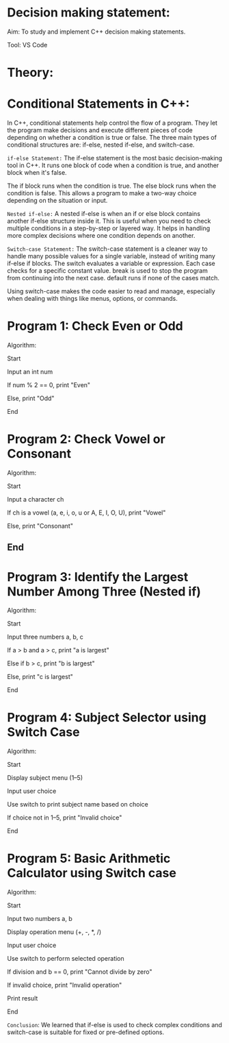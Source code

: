 # Decision making statement:
Aim: To study and implement C++ decision making statements.

Tool: VS Code

# Theory:

# Conditional Statements in C++:
In C++, conditional statements help control the flow of a program. They let the program make decisions and execute different pieces of code depending on whether a condition is true or false. The three main types of conditional structures are: if-else, nested if-else, and switch-case.

`if-else Statement:`
The if-else statement is the most basic decision-making tool in C++. It runs one block of code when a condition is true, and another block when it's false.

The if block runs when the condition is true.
The else block runs when the condition is false.
This allows a program to make a two-way choice depending on the situation or input.

`Nested if-else:`
A nested if-else is when an if or else block contains another if-else structure inside it. This is useful when you need to check multiple conditions in a step-by-step or layered way. It helps in handling more complex decisions where one condition depends on another.

`Switch-case Statement:`
The switch-case statement is a cleaner way to handle many possible values for a single variable, instead of writing many if-else if blocks.
The switch evaluates a variable or expression.
Each case checks for a specific constant value.
break is used to stop the program from continuing into the next case.
default runs if none of the cases match.

Using switch-case makes the code easier to read and manage, especially when dealing with things like menus, options, or commands.

# Program 1: Check Even or Odd
Algorithm:

Start

Input an int num

If num % 2 == 0, print "Even"

Else, print "Odd"

End

# Program 2: Check Vowel or Consonant
Algorithm:

Start

Input a character ch

If ch is a vowel (a, e, i, o, u or A, E, I, O, U), print "Vowel"

Else, print "Consonant"

End
---

# Program 3: Identify the Largest Number Among Three (Nested if)
Algorithm:

Start

Input three numbers a, b, c

If a > b and a > c, print "a is largest"

Else if b > c, print "b is largest"

Else, print "c is largest"

End

# Program 4: Subject Selector using Switch Case
Algorithm:

Start

Display subject menu (1–5)

Input user choice

Use switch to print subject name based on choice

If choice not in 1–5, print "Invalid choice"

End

# Program 5: Basic Arithmetic Calculator using Switch case
Algorithm:

Start

Input two numbers a, b

Display operation menu (+, -, *, /)

Input user choice

Use switch to perform selected operation

If division and b == 0, print "Cannot divide by zero"

If invalid choice, print "Invalid operation"

Print result

End

`Conclusion`: We learned that if-else is used to check complex conditions and switch-case is suitable for fixed or pre-defined options.
